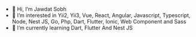 - 👋 Hi, I’m Jawdat Sobh
- 👀 I’m interested in Yii2, Yii3, Vue, React, Angular, Javascript, Typescript, Node, Nest JS, Go, Php, Dart, Flutter, Ionic, Web Component and Sass
- 🌱 I’m currently learning Dart, Flutter And Nest JS

<!---
cndjawdat/cndjawdat is a ✨ special ✨ repository because its `README.md` (this file) appears on your GitHub profile.
You can click the Preview link to take a look at your changes.
--->
